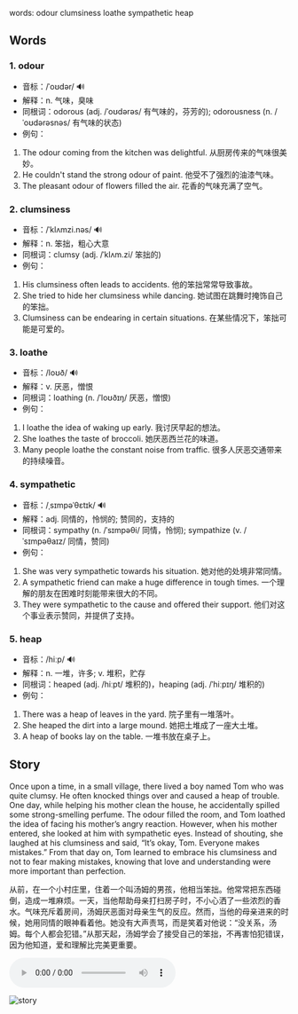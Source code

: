 words: odour clumsiness loathe sympathetic heap

## Words
### 1. odour
- 音标：/ˈoʊdər/ <span style="cursor: pointer;" onclick="document.getElementById('audio-player-1').play()">🔊</span>
  <audio id="audio-player-1" src="https:/files.dwong.top/words/odour.mp3" style="display:none;"></audio>
- 解释：n. 气味，臭味
- 同根词：odorous (adj. /ˈoʊdərəs/ 有气味的，芬芳的); odorousness (n. /ˈoʊdərəsnəs/ 有气味的状态)
- 例句：
1. The odour coming from the kitchen was delightful.  从厨房传来的气味很美妙。
2. He couldn't stand the strong odour of paint.  他受不了强烈的油漆气味。
3. The pleasant odour of flowers filled the air.  花香的气味充满了空气。

### 2. clumsiness
- 音标：/ˈklʌmzi.nəs/ <span style="cursor: pointer;" onclick="document.getElementById('audio-player-2').play()">🔊</span>
  <audio id="audio-player-2" src="https:/files.dwong.top/words/clumsiness.mp3" style="display:none;"></audio>
- 解释：n. 笨拙，粗心大意
- 同根词：clumsy (adj. /ˈklʌm.zi/ 笨拙的)
- 例句：
1. His clumsiness often leads to accidents. 他的笨拙常常导致事故。
2. She tried to hide her clumsiness while dancing. 她试图在跳舞时掩饰自己的笨拙。
3. Clumsiness can be endearing in certain situations. 在某些情况下，笨拙可能是可爱的。

### 3. loathe
- 音标：/loʊð/ <span style="cursor: pointer;" onclick="document.getElementById('audio-player-3').play()">🔊</span>
  <audio id="audio-player-3" src="https:/files.dwong.top/words/loathe.mp3" style="display:none;"></audio>
- 解释：v. 厌恶，憎恨
- 同根词：loathing (n. /ˈloʊðɪŋ/ 厌恶，憎恨)
- 例句：
1. I loathe the idea of waking up early. 我讨厌早起的想法。
2. She loathes the taste of broccoli. 她厌恶西兰花的味道。
3. Many people loathe the constant noise from traffic. 很多人厌恶交通带来的持续噪音。

### 4. sympathetic
- 音标：/ˌsɪmpəˈθɛtɪk/ <span style="cursor: pointer;" onclick="document.getElementById('audio-player-4').play()">🔊</span>
  <audio id="audio-player-4" src="https:/files.dwong.top/words/sympathetic.mp3" style="display:none;"></audio>
- 解释：adj. 同情的，怜悯的; 赞同的，支持的
- 同根词：sympathy (n. /ˈsɪmpəθi/ 同情，怜悯); sympathize (v. /ˈsɪmpəθaɪz/ 同情，赞同)
- 例句：
1. She was very sympathetic towards his situation. 她对他的处境非常同情。
2. A sympathetic friend can make a huge difference in tough times. 一个理解的朋友在困难时刻能带来很大的不同。
3. They were sympathetic to the cause and offered their support. 他们对这个事业表示赞同，并提供了支持。

### 5. heap
- 音标：/hiːp/ <span style="cursor: pointer;" onclick="document.getElementById('audio-player-5').play()">🔊</span>
  <audio id="audio-player-5" src="https:/files.dwong.top/words/heap.mp3" style="display:none;"></audio>
- 解释：n. 一堆，许多; v. 堆积，贮存
- 同根词：heaped (adj. /hiːpt/ 堆积的)，heaping (adj. /ˈhiːpɪŋ/ 堆积的)
- 例句：
1. There was a heap of leaves in the yard. 院子里有一堆落叶。
2. She heaped the dirt into a large mound. 她把土堆成了一座大土堆。
3. A heap of books lay on the table. 一堆书放在桌子上。

## Story
Once upon a time, in a small village, there lived a boy named Tom who was quite clumsy. He often knocked things over and caused a heap of trouble. One day, while helping his mother clean the house, he accidentally spilled some strong-smelling perfume. The odour filled the room, and Tom loathed the idea of facing his mother’s angry reaction. However, when his mother entered, she looked at him with sympathetic eyes. Instead of shouting, she laughed at his clumsiness and said, “It’s okay, Tom. Everyone makes mistakes.” From that day on, Tom learned to embrace his clumsiness and not to fear making mistakes, knowing that love and understanding were more important than perfection.

从前，在一个小村庄里，住着一个叫汤姆的男孩，他相当笨拙。他常常把东西碰倒，造成一堆麻烦。一天，当他帮助母亲打扫房子时，不小心洒了一些浓烈的香水。气味充斥着房间，汤姆厌恶面对母亲生气的反应。然而，当他的母亲进来的时候，她用同情的眼神看着他。她没有大声责骂，而是笑着对他说：“没关系，汤姆。每个人都会犯错。”从那天起，汤姆学会了接受自己的笨拙，不再害怕犯错误，因为他知道，爱和理解比完美更重要。


<audio controls>
  <source src="https:/files.dwong.top/story/6b7fc86ac0d771657bcefee406e8b971.mp3" type="audio/mpeg">
  你的浏览器不支持音频元素。
</audio>
    

![story](https:/files.dwong.top/image/6b7fc86ac0d771657bcefee406e8b971.png)

